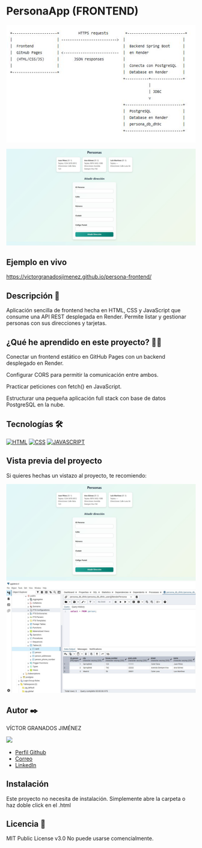 
# PersonaApp (FRONTEND)

![Imagen del proyecto](https://raw.githubusercontent.com/victorgranadosjimenez/persona-frontend/refs/heads/main/Captura3.JPG?raw=true)

![Imagen del proyecto](https://raw.githubusercontent.com/victorgranadosjimenez/persona-frontend/refs/heads/main/Captura1.JPG?raw=true)



## Ejemplo en vivo
https://victorgranadosjimenez.github.io/persona-frontend/

## Descripción 📑

Aplicación sencilla de frontend hecha en HTML, CSS y JavaScript que consume una API REST desplegada en Render. Permite listar y gestionar personas con sus direcciones y tarjetas.

## ¿Qué he aprendido en este proyecto? 🙇🏻 

Conectar un frontend estático en GitHub Pages con un backend desplegado en Render.

Configurar CORS para permitir la comunicación entre ambos.

Practicar peticiones con fetch() en JavaScript.

Estructurar una pequeña aplicación full stack con base de datos PostgreSQL en la nube.

## Tecnologías 🛠
<!-- Iconos sacados de: https://github.com/hendrasob/badges/blob/master/README.md y https://github.com/alexandresanlim/Badges4-README.md-Profile -->
[![HTML](https://img.shields.io/badge/HTML5-E34F26?style=for-the-badge&logo=html5&logoColor=white)](https://es.wikipedia.org/wiki/HTML5)
[![CSS](https://img.shields.io/badge/CSS3-1572B6?style=for-the-badge&logo=css3&logoColor=white)](https://es.wikipedia.org/wiki/CSS)
[![JAVASCRIPT](https://img.shields.io/badge/JavaScript-F7DF1E?logo=JavaScript&logoColor=000&style=flat-square)](https://es.wikipedia.org/wiki/JavaScript)

## Vista previa del proyecto
Si quieres hechas un vistazo al proyecto, te recomiendo:

![Captura del proyecto](https://raw.githubusercontent.com/victorgranadosjimenez/persona-frontend/refs/heads/main/Captura1.JPG?raw=true)
![Captura del proyecto](https://raw.githubusercontent.com/victorgranadosjimenez/persona-frontend/refs/heads/main/Captura2.JPG?raw=true)


## Autor ✒️
VÍCTOR GRANADOS JIMÉNEZ

<img src="https://avatars.githubusercontent.com/u/57761479?v=4" width=115><br>

* [Perfil Github](https://github.com/victorgranadosjimenez)
* [Correo](granadosvictor01@gmail.com)
* [LinkedIn](www.linkedin.com/in/victorgranadosjimenez/)


## Instalación 
Este proyecto no necesita de instalación. Simplemente abre la carpeta o haz doble click en el .html
  
## Licencia 📄
MIT Public License v3.0
No puede usarse comencialmente.


